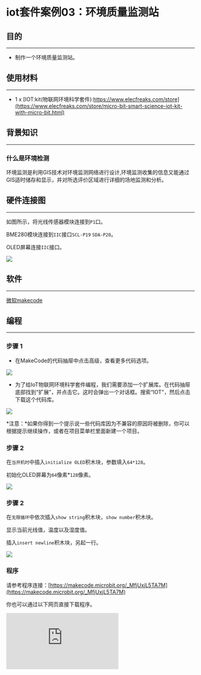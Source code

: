 ﻿---
sidebar_position: 9
---


# iot套件案例03：环境质量监测站

## 目的
---

- 制作一个环境质量监测站。

## 使用材料
---
- 1 x [IOT:kit(物联网环境科学套件):https://www.elecfreaks.com/store](https://www.elecfreaks.com/store/micro-bit-smart-science-iot-kit-with-micro-bit.html)

## 背景知识
---
### 什么是环境检测

环境监测是利用GIS技术对环境监测网络进行设计,环境监测收集的信息又能通过GIS适时储存和显示，并对所选评价区域进行详细的场地监测和分析。

## 硬件连接图
---

如图所示，将光线传感器模块连接到`P1`口。

BME280模块连接到`IIC`接口`SCL-P19` `SDA-P20`。

OLED屏幕连接`IIC`接口。

![](https://wiki-media-ef.oss-cn-hongkong.aliyuncs.com//images/case_03_01.png)

## 软件
---

[微软makecode](https://makecode.microbit.org/#)

## 编程
---

### 步骤 1
- 在MakeCode的代码抽屉中点击高级，查看更多代码选项。

![](https://wiki-media-ef.oss-cn-hongkong.aliyuncs.com//images/iot_bit_11.png)

- 为了给IoT物联网环境科学套件编程，我们需要添加一个扩展库。在代码抽屉底部找到“扩展”，并点击它。这时会弹出一个对话框。搜索“IOT"，然后点击下载这个代码库。

![](https://wiki-media-ef.oss-cn-hongkong.aliyuncs.com//images/iot_bit_12.png)

*注意：*如果你得到一个提示说一些代码库因为不兼容的原因将被删除，你可以根据提示继续操作，或者在项目菜单栏里面新建一个项目。

### 步骤 2

在`当开机时`中插入`initialize OLED`积木块，参数填入`64*128`。

初始化OLED屏幕为`64`像素*`128`像素。

![](https://wiki-media-ef.oss-cn-hongkong.aliyuncs.com//images/case_03_02.png)

### 步骤 2

在`无限循环`中依次插入`show string`积木块，`show number`积木块。

显示当前光线值，温度以及湿度值。

插入`insert newline`积木块，另起一行。

![](https://wiki-media-ef.oss-cn-hongkong.aliyuncs.com//images/case_03_03.png)

### 程序

请参考程序连接：[https://makecode.microbit.org/_MfjUxjL5TA7M](https://makecode.microbit.org/_MfjUxjL5TA7M)

你也可以通过以下网页直接下载程序。

<div
    style={{
        position: 'relative',
        paddingBottom: '60%',
        overflow: 'hidden',
    }}
>
    <iframe
        src="https://makecode.microbit.org/_MfjUxjL5TA7M"
        frameborder="0"
        sandbox="allow-popups allow-forms allow-scripts allow-same-origin"
        style={{
            position: 'absolute',
            width: '100%',
            height: '100%',
        }}
    />
</div>
### 现象
---

每分钟显示当前环境的光线值、温度值、湿度值。

## 思考
---

如何统计一天内的数据。

## 常见问题
---

## 相关阅读
---
